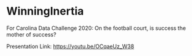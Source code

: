 # WinningInertia
For Carolina Data Challenge 2020: On the football court, is success the mother of success?

Presentation Link: https://youtu.be/OCqaeUz_W38
